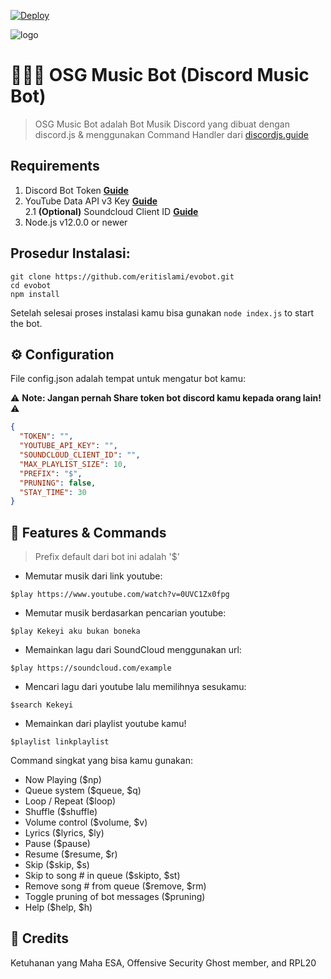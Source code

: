 [![Deploy](https://www.herokucdn.com/deploy/button.svg)](https://heroku.com/deploy?template=https://gi)

![logo](https://avatars0.githubusercontent.com/u/72243747?s=460&u=8332fb206eded8fabfdb8c99114db8ada43becab&v=4)

# 🧑🏻‍💻 OSG Music Bot (Discord Music Bot)
> OSG Music Bot adalah Bot Musik Discord yang dibuat dengan discord.js & menggunakan Command Handler dari [discordjs.guide](https://discordjs.guide)

## Requirements

1. Discord Bot Token **[Guide](https://discordjs.guide/preparations/setting-up-a-bot-application.html#creating-your-bot)**
2. YouTube Data API v3 Key **[Guide](https://developers.google.com/youtube/v3/getting-started)**  
2.1 **(Optional)** Soundcloud Client ID **[Guide](https://github.com/zackradisic/node-soundcloud-downloader#client-id)**
3. Node.js v12.0.0 or newer


## Prosedur Instalasi:
```
git clone https://github.com/eritislami/evobot.git
cd evobot
npm install
```
Setelah selesai proses instalasi kamu bisa gunakan `node index.js` to start the bot.

## ⚙️ Configuration

File config.json adalah tempat untuk mengatur bot kamu:

⚠️ **Note: Jangan pernah Share token bot discord kamu kepada orang lain!** ⚠️

```json
{
  "TOKEN": "",
  "YOUTUBE_API_KEY": "",
  "SOUNDCLOUD_CLIENT_ID": "",
  "MAX_PLAYLIST_SIZE": 10,
  "PREFIX": "$",
  "PRUNING": false,
  "STAY_TIME": 30
}
```

## 📝 Features & Commands

> Prefix default dari bot ini adalah '$'

* Memutar musik dari link youtube:

`$play https://www.youtube.com/watch?v=0UVC1Zx0fpg`

* Memutar musik berdasarkan pencarian youtube:

`$play Kekeyi aku bukan boneka`

* Memainkan lagu dari SoundCloud menggunakan url:

`$play https://soundcloud.com/example`

* Mencari lagu dari youtube lalu memilihnya sesukamu:

`$search Kekeyi`

* Memainkan dari playlist youtube kamu!

`$playlist linkplaylist`

Command singkat yang bisa kamu gunakan:
* Now Playing ($np)
* Queue system ($queue, $q)
* Loop / Repeat ($loop)
* Shuffle ($shuffle)
* Volume control ($volume, $v)
* Lyrics ($lyrics, $ly)
* Pause ($pause)
* Resume ($resume, $r)
* Skip ($skip, $s)
* Skip to song # in queue ($skipto, $st)
* Remove song # from queue ($remove, $rm)
* Toggle pruning of bot messages ($pruning)
* Help ($help, $h)


## 📝 Credits

Ketuhanan yang Maha ESA, Offensive Security Ghost member, and RPL20
